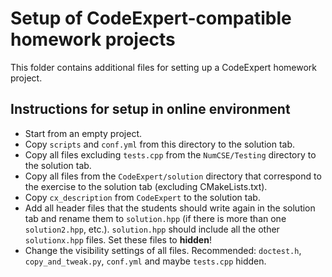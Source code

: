 # Setup of CodeExpert-compatible homework projects

This folder contains additional files for setting up a CodeExpert homework project.

## Instructions for setup in online environment
- Start from an empty project.
- Copy `scripts` and `conf.yml` from this directory to the solution tab.
- Copy all files excluding `tests.cpp` from the `NumCSE/Testing` directory to the solution tab.
- Copy all files from the `CodeExpert/solution` directory that correspond to the exercise to the solution tab (excluding CMakeLists.txt).
- Copy `cx_description` from `CodeExpert` to the solution tab.
- Add all header files that the students should write again in the solution tab and rename them to `solution.hpp` (if there is more than one `solution2.hpp`, etc.). `solution.hpp` should include all the other `solutionx.hpp` files. Set these files to **hidden**! 
- Change the visibility settings of all files. Recommended: `doctest.h`, `copy_and_tweak.py`, `conf.yml` and maybe `tests.cpp` hidden.
